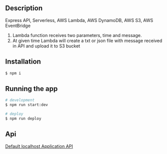 ## Description
Express API, Serverless, AWS Lambda, AWS DynamoDB, AWS S3, AWS EventBridge

1. Lambda function receives two parameters, time and message.
2. At given time Lambda will create a txt or json file with message received in API and upload it to S3 bucket

## Installation

```bash
$ npm i
```

## Running the app

```bash
# development
$ npm run start:dev

# deploy
$ npm run deploy
```

## Api
[Default localhost Application API](http://localhost:3000/createDocAt?time=13:05&message=hello-world-new)<br>
